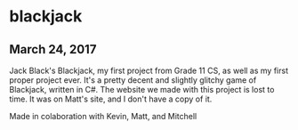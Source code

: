 # blackjack
## March 24, 2017
Jack Black's Blackjack, my first project from Grade 11 CS, as well as my first proper project ever.
It's a pretty decent and slightly glitchy game of Blackjack, written in C#.
The website we made with this project is lost to time. It was on Matt's site, and I don't have a copy of it.

Made in colaboration with Kevin, Matt, and Mitchell
